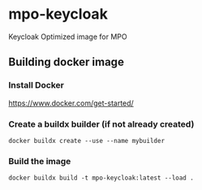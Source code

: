# mpo-keycloak
Keycloak Optimized image for MPO


## Building docker image
### Install Docker
https://www.docker.com/get-started/

### Create a buildx builder (if not already created)
`docker buildx create --use --name mybuilder`

### Build the image
`docker buildx build -t mpo-keycloak:latest --load .`